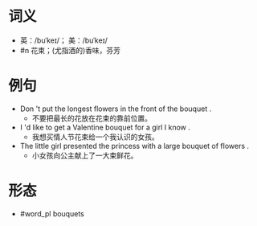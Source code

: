 # 词义
- 英：/buˈkeɪ/； 美：/buˈkeɪ/
- #n 花束；(尤指酒的)香味，芬芳
# 例句
- Don 't put the longest flowers in the front of the bouquet .
	- 不要把最长的花放在花束的靠前位置。
- I 'd like to get a Valentine bouquet for a girl I know .
	- 我想买情人节花束给一个我认识的女孩。
- The little girl presented the princess with a large bouquet of flowers .
	- 小女孩向公主献上了一大束鲜花。
# 形态
- #word_pl bouquets
